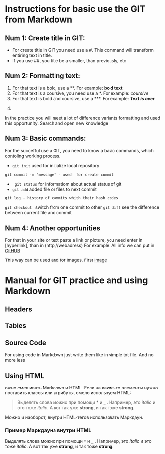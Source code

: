 # Instructions for basic use the GIT from Markdown #

## Num 1: Create title in GIT:

-  For create title in GIT you need use a #. This command will transform entiring text in title.
- If you use ##, you title be a smaller, than previously, etc

## Num 2: Formatting text:

1. For that text is a bold, use a **. For example: **bold text**
2. For that text is a coursive, you need use a *. For example: *coursive*
3. For that text is bold and coursive, use a ***. For example:  ***Text is over***
4. ~~~Text wil be crosed ~~~
In the practice you will meet a lot of difference variants formatting and used this opportunity. Search and open new knowledge

## Num 3: Basic commands:
For the succefful use a GIT, you need to know a basic commands, which contoling working process.

- ``` git init ``` used for initialize local repository
```
git commit -m "message" - used  for create commit

```
- ``` git status``` for informatiom about actual status of git
- ``` git add ``` added file or files to next commit 
```
git log - history of commits whith their hash codes

```
``` git checkout  ``` switch from one commit to other
``` git diff ``` see the difference between current file and commit

## Num 4: Another opportunities

For that in your site or text paste a link or picture, you need enter in [hyperlink], than in (http://webadress)
For example: All info we can put in [GitHUB](http://pages.github.com)

This way can be used and for images. First [image](linkimage)

# Manual for GIT practice and using Markdown

## Headers

## Tables

## Source Code

For using code in Markdown just write them like in simple txt file.
And no more less

## Using HTML

ожно смешивать Markdown и HTML. Если на какие-то элементы нужно поставить классы или атрибуты, смело используем HTML:

> Выделять слова можно при помощи * и _ . Например, это <em class="a1">italic</em> и это тоже <i class="a1">italic</i>. А вот так уже <b>strong</b>, и так тоже <strong>strong</strong>.

Можно и наоборот, внутри HTML-тегов использовать Маркдаун.

<section class="someclass">

### Пример Маркдауна внутри HTML

Выделять слова можно при помощи `*` и `_` . Например, это _italic_ и это тоже *italic*. А вот так уже __strong__, и так тоже **strong**.

</section>
